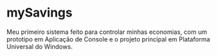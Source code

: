 # mySavings
Meu primeiro sistema feito para controlar minhas economias, com um prototipo em Aplicação de Console e o projeto principal em Plataforma Universal do Windows.
